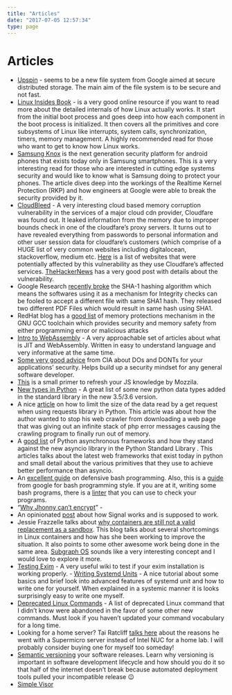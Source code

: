 ```yaml
---
title: "Articles"
date: "2017-07-05 12:57:34"
type: page
---
```



# Articles

- [Upspin](https://upspin.io/doc/security.md) - seems to be a new file system from Google aimed at secure distributed storage. The main aim of the file system is to be secure and not fast.
- [Linux Insides Book](https://0xax.gitbooks.io/linux-insides/content/Booting/linux-bootstrap-1.html) - is a very good online resource if you want to read more about the detailed internals of how Linux actually works. It start from the initial boot process and goes deep into how each component in the boot process is initialized. It then covers all the primitives and core subsystems of Linux like interrupts, system calls, synchronization, timers, memory management. A highly recommended read for those who want to get to know how Linux works.
- [Samsung Knox](https://googleprojectzero.blogspot.com/2017/02/lifting-hyper-visor-bypassing-samsungs.html?m=0) is the next generation security platform for android phones that exists today only in Samsung smartphones. This is a very interesting read for those who are interested in cutting edge systems security and would like to know what is Samsung doing to protect your phones. The article dives deep into the workings of the Realtime Kernel Protection (RKP) and how engineers at Google were able to break the security provided by it.
- [CloudBleed](https://bugs.chromium.org/p/project-zero/issues/detail?id=1139) - A very interesting cloud based memory corruption vulnerability in the services of a major cloud cdn provider, Cloudfare was found out. It leaked information from the memory due to improper bounds check in one of the cloudfare’s proxy servers. It turns out to have revealed everything from passwords to personal information and other user session data for cloudfare’s customers (which comprise of a HUGE list of very common websites including digitalocean, stackoverflow, medium etc. [Here](https://github.com/pirate/sites-using-cloudflare) is a list of websites that were potentially affected by this vulnerability as they use Cloudfare’s affected services. [TheHackerNews](https://thehackernews.com/2017/02/cloudflare-vulnerability.html) has a very good post with details about the vulnerability.
- Google Research [recently broke](https://security.googleblog.com/2017/02/announcing-first-sha1-collision.html?m=1) the SHA-1 hashing algorithm which means the softwares using it as a mechanism for Integrity checks can be fooled to accept a different file with same SHA1 hash. They released two different PDF Files which would result in same hash using SHA1.
- RedHat blog has a [good list](https://developers.redhat.com/blog/2017/02/22/memory-error-detection-using-gcc/) of memory protections mechanism in the GNU GCC toolchain which provides security and memory safety from either programming error or malicious attacks
- [Intro to WebAssembly](https://hacks.mozilla.org/2017/02/a-cartoon-intro-to-webassembly/) - A very approachable set of articles about what is JIT and WebAssembly. Written in easy to understand language and very informative at the same time.
- [Some very good advice](https://www.schneier.com/blog/archives/2017/03/the_cias_develo.html) from CIA about DOs and DONTs for your applications’ security. Helps build up a security mindset for any general software developer.
- [This](https://developer.mozilla.org/en-US/docs/Web/JavaScript/A_re-introduction_to_JavaScript) is a small primer to refresh your JS knowledge by Mozzila.
- [New types in Python](https://github.com/topper-123/Articles/blob/master/New-interesting-data-types-in-Python3.rst) -  A great list of some new python data types added in the standard library in the new 3.5/3.6 version.
- A nice [article](https://benbernardblog.com/the-case-of-the-mysterious-python-crash/) on how to limit the size of the data read by a get request when using requests library in Python. This article was about how the author wanted to stop his web crawler from downloading a web page that was giving out an infinite stack of php error messages causing the crawling program to finally run out of memory.
- A [good list](https://blog.signifai.io/not-your-fathers-python-amazing-powerful-frameworks/) of Python asynchronous frameworks and how they stand against the new asyncio library in the Python Standard Library . This articles talks about the latest web frameworks that exist today in python and small detail about the various primitives that they use to achieve better performance than asyncio.
- An [excellent guide](http://www.kfirlavi.com/blog/2012/11/14/defensive-bash-programming/) on defensive bash programming. Also, this is a [guide](https://google.github.io/styleguide/shell.xml) from google for bash programming style. If you are at it, writing some bash programs, there is a [linter](https://www.shellcheck.net/) that you can use to check your programs.
- “[Why Jhonny can’t encrypt](https://www.usenix.org/conference/8th-usenix-security-symposium/why-johnny-cant-encrypt-usability-evaluation-pgp-50)” -
- An opinionated [post](https://www.jwz.org/blog/2017/03/signal-leaks-your-phone-number-to-everyone-in-your-contacts/) about how Signal works and is supposed to work.
- Jessie Frazzelle talks about [why containers are still not a valid replacement as a sandbox](https://blog.jessfraz.com/post/getting-towards-real-sandbox-containers/). This blog talks about several shortcomings in Linux containers and how has she been working to improve the situation. It also points to some other awesome work being done in the same area.  [Subgraph OS](https://subgraph.com/) sounds like a very interesting concept and I would love to explore it more.
- [Testing Exim](https://github.com/Exim/exim/wiki/TestingExim) - A very useful wiki to test if your exim installation is working properly.
[](http://hokstadconsulting.com/devops/writing-systemd-units)- [Writing Systemd Units](http://hokstadconsulting.com/devops/writing-systemd-units) - A nice tutorial about some basics and brief look into advanced features of systemd unit and how to write one for yourself. When explained in a systemic manner it is looks surprisingly easy to write one myself.
- [Deprecated Linux Commands](https://dougvitale.wordpress.com/2011/12/21/deprecated-linux-networking-commands-and-their-replacements/) - A list of deprecated Linux command that I didn’t know were abandoned in the favor of some other new commands. Must look if you haven’t updated your command vocabulary for a long time.
- Looking for a home server? Tai Ratcliff [talks here](https://lab-rat.com.au/2017/04/01/supermicro-vs-intel-nuc/) about the reasons he went with a Supermicro server instead of Intel NUC for a home lab. I will probably consider buying one for myself too someday!
- [Semantic versioning](http://semver.org/) your software releases. Learn why versioning is important in software development lifecycle and how should you do it so that half of the internet doesn’t break because automated deployment tools pulled your incompatible release 😉
- [Simple Visor](https://www.flyn.org/projects/VisorFlow/index.html)


